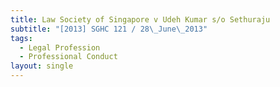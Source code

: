 ```yaml
---
title: Law Society of Singapore v Udeh Kumar s/o Sethuraju
subtitle: "[2013] SGHC 121 / 28\_June\_2013"
tags:
  - Legal Profession
  - Professional Conduct
layout: single
---
```


